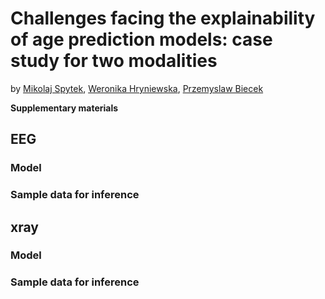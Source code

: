 # Challenges facing the explainability of age prediction models: case study for two modalities

by [Mikolaj Spytek](https://github.com/mikolajsp), [Weronika Hryniewska](https://github.com/Hryniewska), [Przemyslaw Biecek](https://github.com/pbiecek)

**Supplementary materials**

## EEG

### Model

### Sample data for inference

## xray

### Model

### Sample data for inference

